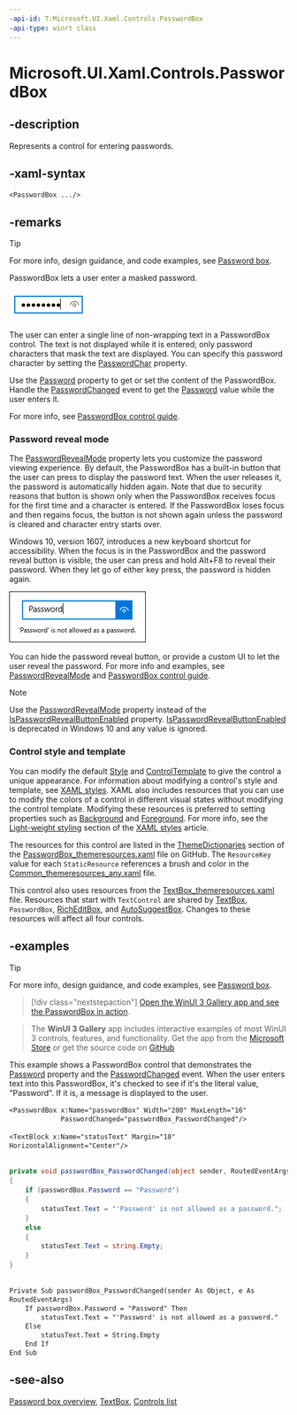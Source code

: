 ```yaml
---
-api-id: T:Microsoft.UI.Xaml.Controls.PasswordBox
-api-type: winrt class
---
```


<!-- Class syntax.
public class PasswordBox : Windows.UI.Xaml.Controls.Control, Windows.UI.Xaml.Controls.IPasswordBox, Windows.UI.Xaml.Controls.IPasswordBox2, Windows.UI.Xaml.Controls.IPasswordBox3
-->

# Microsoft.UI.Xaml.Controls.PasswordBox

## -description
Represents a control for entering passwords.

## -xaml-syntax
```xaml
<PasswordBox .../>
```


## -remarks

> [!TIP]
> For more info, design guidance, and code examples, see [Password box](/windows/apps/design/controls/password-box).

PasswordBox lets a user enter a masked password.

<img alt="Password box control" src="images/controls/PasswordBox.png" />

The user can enter a single line of non-wrapping text in a PasswordBox control. The text is not displayed while it is entered; only password characters that mask the text are displayed. You can specify this password character by setting the [PasswordChar](passwordbox_passwordchar.md) property.

Use the [Password](passwordbox_password.md) property to get or set the content of the PasswordBox. Handle the [PasswordChanged](passwordbox_passwordchanged.md) event to get the [Password](passwordbox_password.md) value while the user enters it.

For more info, see [PasswordBox control guide](/windows/apps/design/controls/password-box).

### Password reveal mode

The [PasswordRevealMode](passwordbox_passwordrevealmode.md) property lets you customize the password viewing experience. By default, the PasswordBox has a built-in button that the user can press to display the password text. When the user releases it, the password is automatically hidden again. Note that due to security reasons that button is shown only when the PasswordBox receives focus for the first time and a character is entered. If the PasswordBox loses focus and then regains focus, the button is not shown again unless the password is cleared and character entry starts over.

Windows 10, version 1607, introduces a new keyboard shortcut for accessibility. When the focus is in the PasswordBox and the password reveal button is visible, the user can press and hold Alt+F8 to reveal their password. When they let go of either key press, the password is hidden again.

<img src="images/PasswordBox_Revealed.png" alt="A password box with the password shown." />

You can hide the password reveal button, or provide a custom UI to let the user reveal the password. For more info and examples, see [PasswordRevealMode](passwordbox_passwordrevealmode.md) and [PasswordBox control guide](/windows/apps/design/controls/password-box).

> [!NOTE]
> Use the [PasswordRevealMode](passwordbox_passwordrevealmode.md) property instead of the [IsPasswordRevealButtonEnabled](passwordbox_ispasswordrevealbuttonenabled.md) property. [IsPasswordRevealButtonEnabled](passwordbox_ispasswordrevealbuttonenabled.md) is deprecated in Windows 10 and any value is ignored.

### Control style and template

You can modify the default [Style](../microsoft.ui.xaml/style.md) and [ControlTemplate](controltemplate.md) to give the control a unique appearance. For information about modifying a control's style and template, see [XAML styles](/windows/apps/design/style/xaml-styles). XAML also includes resources that you can use to modify the colors of a control in different visual states without modifying the control template. Modifying these resources is preferred to setting properties such as [Background](control_background.md) and [Foreground](control_foreground.md). For more info, see the [Light-weight styling](/windows/apps/design/style/xaml-styles#lightweight-styling) section of the [XAML styles](/windows/apps/design/style/xaml-styles) article.

The resources for this control are listed in the [ThemeDictionaries](/windows/apps/design/style/xaml-theme-resources) section of the [PasswordBox_themeresources.xaml](https://github.com/microsoft/microsoft-ui-xaml/blob/main/dev/CommonStyles/PasswordBox_themeresources.xaml) file on GitHub. The `ResourceKey` value for each `StaticResource` references a brush and color in the [Common_themeresources_any.xaml](https://github.com/microsoft/microsoft-ui-xaml/blob/main/dev/CommonStyles/Common_themeresources_any.xaml) file.

This control also uses resources from the [TextBox_themeresources.xaml](https://github.com/microsoft/microsoft-ui-xaml/blob/main/dev/CommonStyles/TextBox_themeresources.xaml) file. Resources that start with `TextControl` are shared by [TextBox](textbox.md), `PasswordBox`, [RichEditBox](richeditbox.md), and [AutoSuggestBox](autosuggestbox.md). Changes to these resources will affect all four controls.

## -examples

> [!TIP]
> For more info, design guidance, and code examples, see [Password box](/windows/apps/design/controls/password-box).

> [!div class="nextstepaction"]
> [Open the WinUI 3 Gallery app and see the PasswordBox in action](winui3gallery:/item/PasswordBox).

> The **WinUI 3 Gallery** app includes interactive examples of most WinUI 3 controls, features, and functionality. Get the app from the [Microsoft Store](https://www.microsoft.com/store/productId/9P3JFPWWDZRC) or get the source code on [GitHub](https://github.com/microsoft/WinUI-Gallery)


This example shows a PasswordBox control that demonstrates the [Password](passwordbox_password.md) property and the [PasswordChanged](passwordbox_passwordchanged.md) event. When the user enters text into this PasswordBox, it's checked to see if it's the literal value, "Password". If it is, a message is displayed to the user.

```xaml
<PasswordBox x:Name="passwordBox" Width="200" MaxLength="16"
             PasswordChanged="passwordBox_PasswordChanged"/>
           
<TextBlock x:Name="statusText" Margin="10" HorizontalAlignment="Center"/>
```

```csharp

private void passwordBox_PasswordChanged(object sender, RoutedEventArgs e)
{
    if (passwordBox.Password == "Password")
    {
        statusText.Text = "'Password' is not allowed as a password.";
    }
    else
    {
        statusText.Text = string.Empty;
    }
}
```

```vbnet

Private Sub passwordBox_PasswordChanged(sender As Object, e As RoutedEventArgs)
    If passwordBox.Password = "Password" Then
        statusText.Text = "'Password' is not allowed as a password."
    Else
        statusText.Text = String.Empty
    End If
End Sub
```

## -see-also
[Password box overview](/windows/apps/design/controls/password-box), [TextBox](textbox.md), [Controls list](/windows/apps/design/controls/)
